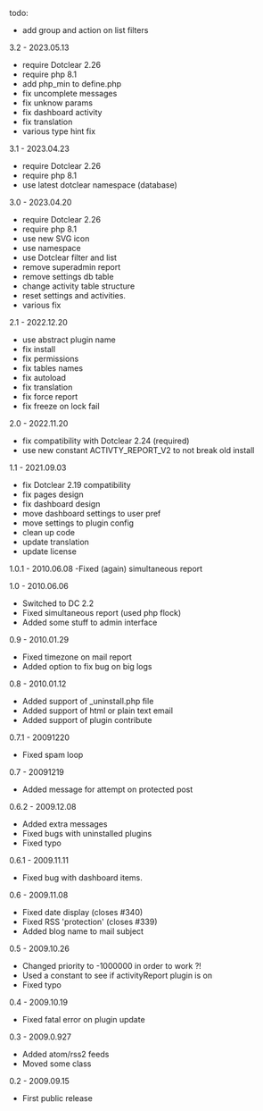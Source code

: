 todo:
- add group and action on list filters

3.2 - 2023.05.13
- require Dotclear 2.26
- require php 8.1
- add php_min to define.php
- fix uncomplete messages
- fix unknow params
- fix dashboard activity
- fix translation
- various type hint fix

3.1 - 2023.04.23
- require Dotclear 2.26
- require php 8.1
- use latest dotclear namespace (database)

3.0 - 2023.04.20
- require Dotclear 2.26
- require php 8.1
- use new SVG icon
- use namespace
- use Dotclear filter and list
- remove superadmin report
- remove settings db table
- change activity table structure
- reset settings and activities.
- various fix

2.1 - 2022.12.20
- use abstract plugin name
- fix install
- fix permissions
- fix tables names
- fix autoload
- fix translation
- fix force report
- fix freeze on lock fail

2.0 - 2022.11.20
- fix compatibility with Dotclear 2.24 (required)
- use new constant ACTIVTY_REPORT_V2 to not break old install

1.1 - 2021.09.03
- fix Dotclear 2.19 compatibility
- fix pages design
- fix dashboard design
- move dashboard settings to user pref
- move settings to plugin config
- clean up code
- update translation
- update license

1.0.1 - 2010.06.08
 -Fixed (again) simultaneous report

1.0 - 2010.06.06
- Switched to DC 2.2
- Fixed simultaneous report (used php flock)
- Added some stuff to admin interface

0.9 - 2010.01.29
- Fixed timezone on mail report
- Added option to fix bug on big logs

0.8 - 2010.01.12
- Added support of _uninstall.php file
- Added support of html or plain text email
- Added support of plugin contribute

0.7.1 - 20091220
- Fixed spam loop

0.7 - 20091219
- Added message for attempt on protected post

0.6.2 - 2009.12.08
- Added extra messages
- Fixed bugs with uninstalled plugins
- Fixed typo

0.6.1 - 2009.11.11
- Fixed bug with dashboard items.

0.6 - 2009.11.08
- Fixed date display (closes #340)
- Fixed RSS 'protection' (closes #339)
- Added blog name to mail subject

0.5 - 2009.10.26
- Changed priority to -1000000 in order to work ?!
- Used a constant to see if activityReport plugin is on
- Fixed typo

0.4 - 2009.10.19
- Fixed fatal error on plugin update

0.3 - 2009.0.927
- Added atom/rss2 feeds
- Moved some class

0.2 - 2009.09.15
- First public release
